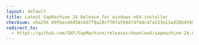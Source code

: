 ```yaml
---
layout: default
title: Latest SapMachine 24 Release for windows-x64-installer
checksum: sha256 09fbece6d58c6d7f9a28cff07af69474fddc47a333e13ad20b459916b31ffb03
redirect_to:
  - https://github.com/SAP/SapMachine/releases/download/sapmachine-24.0.1/sapmachine-jdk-24.0.1_windows-x64_bin.msi
---
```


